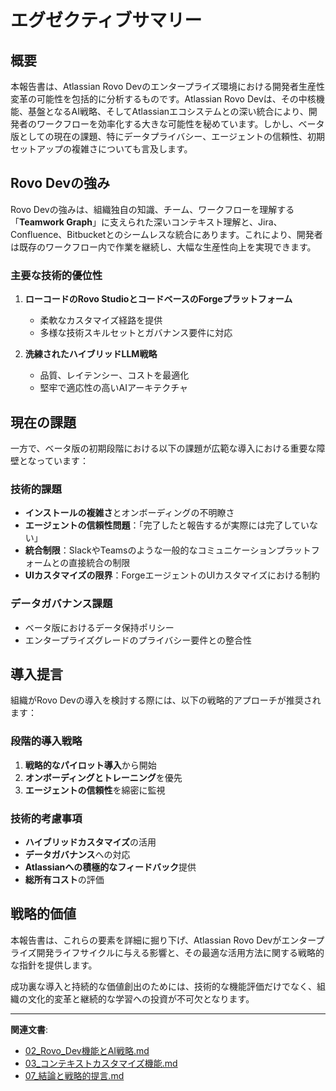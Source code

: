 # エグゼクティブサマリー

## 概要

本報告書は、Atlassian Rovo Devのエンタープライズ環境における開発者生産性変革の可能性を包括的に分析するものです。Atlassian Rovo Devは、その中核機能、基盤となるAI戦略、そしてAtlassianエコシステムとの深い統合により、開発者のワークフローを効率化する大きな可能性を秘めています。しかし、ベータ版としての現在の課題、特にデータプライバシー、エージェントの信頼性、初期セットアップの複雑さについても言及します。

## Rovo Devの強み

Rovo Devの強みは、組織独自の知識、チーム、ワークフローを理解する「**Teamwork Graph**」に支えられた深いコンテキスト理解と、Jira、Confluence、Bitbucketとのシームレスな統合にあります。これにより、開発者は既存のワークフロー内で作業を継続し、大幅な生産性向上を実現できます。

### 主要な技術的優位性

1. **ローコードのRovo StudioとコードベースのForgeプラットフォーム**
   - 柔軟なカスタマイズ経路を提供
   - 多様な技術スキルセットとガバナンス要件に対応

2. **洗練されたハイブリッドLLM戦略**
   - 品質、レイテンシー、コストを最適化
   - 堅牢で適応性の高いAIアーキテクチャ

## 現在の課題

一方で、ベータ版の初期段階における以下の課題が広範な導入における重要な障壁となっています：

### 技術的課題
- **インストールの複雑さ**とオンボーディングの不明瞭さ
- **エージェントの信頼性問題**：「完了したと報告するが実際には完了していない」
- **統合制限**：SlackやTeamsのような一般的なコミュニケーションプラットフォームとの直接統合の制限
- **UIカスタマイズの限界**：ForgeエージェントのUIカスタマイズにおける制約

### データガバナンス課題
- ベータ版におけるデータ保持ポリシー
- エンタープライズグレードのプライバシー要件との整合性

## 導入提言

組織がRovo Devの導入を検討する際には、以下の戦略的アプローチが推奨されます：

### 段階的導入戦略
1. **戦略的なパイロット導入**から開始
2. **オンボーディングとトレーニング**を優先
3. **エージェントの信頼性**を綿密に監視

### 技術的考慮事項
- **ハイブリッドカスタマイズ**の活用
- **データガバナンス**への対応
- **Atlassianへの積極的なフィードバック**提供
- **総所有コスト**の評価

## 戦略的価値

本報告書は、これらの要素を詳細に掘り下げ、Atlassian Rovo Devがエンタープライズ開発ライフサイクルに与える影響と、その最適な活用方法に関する戦略的な指針を提供します。

成功裏な導入と持続的な価値創出のためには、技術的な機能評価だけでなく、組織の文化的変革と継続的な学習への投資が不可欠となります。

---

**関連文書**:
- [02_Rovo_Dev機能とAI戦略.md](./02_Rovo_Dev機能とAI戦略.md)
- [03_コンテキストカスタマイズ機能.md](./03_コンテキストカスタマイズ機能.md)
- [07_結論と戦略的提言.md](./07_結論と戦略的提言.md)